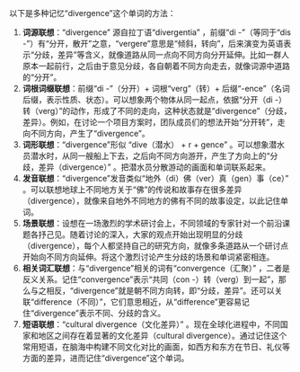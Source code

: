 以下是多种记忆“divergence”这个单词的方法：
1. **词源联想**：“divergence” 源自拉丁语“divergentia” ，前缀“di -”（等同于“dis -”）有“分开，散开”之意，“vergere”意思是“倾斜，转向”，后来演变为英语表示“分歧，差异”等含义，就像道路从同一点向不同方向分开延伸。比如一群人原本一起前行，之后由于意见分歧，各自朝着不同方向走去，就像词源中道路的“分开”。
2. **词根词缀联想**：前缀“di -”（分开）+ 词根“verg”（转）+ 后缀“-ence”（名词后缀，表示性质、状态）。可以想象两个物体从同一起点，依据“分开（di -）转（verg）”的动作，形成了不同的走向，这种状态就是“divergence”（分歧，差异）。例如，在讨论一个项目方案时，团队成员们的想法开始“分开转”，走向不同方向，产生了“divergence”。
3. **词形联想**：“divergence”形似 “dive（潜水） + r + gence” 。可以想象潜水员潜水时，从同一艘船上下去，之后向不同方向游开，产生了方向上的“分歧，差异（divergence）” 。把潜水员分散游动的画面和单词联系起来。
4. **发音联想**：“divergence”发音类似“地外（di）佛（ver）真（gen）事（ce）” 。可以联想地球上不同地方关于“佛”的传说和故事存在很多差异（divergence），就像来自地外不同地方的佛有不同的故事设定，以此记住单词。
5. **场景联想**：设想在一场激烈的学术研讨会上，不同领域的专家针对一个前沿课题各抒己见。随着讨论的深入，大家的观点开始出现明显的分歧（divergence），每个人都坚持自己的研究方向，就像多条道路从一个研讨点开始向不同方向延伸。将这个激烈讨论产生分歧的场景和单词紧密相连。
6. **相关词汇联想**：与“divergence”相关的词有“convergence（汇聚）” ，二者是反义关系。记住“convergence”表示“共同（con -）转（verg）到一起”，那么与之相反，“divergence”就是朝不同方向转，即“分歧，差异”。还可以关联“difference（不同）”，它们意思相近，从“difference”更容易记住“divergence”表示不同、分歧的含义。
7. **短语联想**：“cultural divergence（文化差异）” 。现在全球化进程中，不同国家和地区之间存在着显著的文化差异（cultural divergence）。通过记住这个常用短语，在脑海中构建不同文化对比的画面，如西方和东方在节日、礼仪等方面的差异，进而记住“divergence”这个单词。 